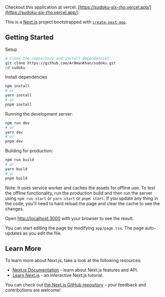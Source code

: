 Checkout this application at vercel: [https://sudoku-six-rho.vercel.app/](https://sudoku-six-rho.vercel.app/)

This is a [Next.js](https://nextjs.org/) project bootstrapped with [`create-next-app`](https://github.com/vercel/next.js/tree/canary/packages/create-next-app).

## Getting Started

Setup
```bash
# Clone the repository and install dependencies:
git clone https://github.com/Ar0manKhan/sudoku.git
cd sudoku
```
Install dependencies
```bash
npm install
# or
yarn install
# or
pnpm install
```

Running the development server:

```bash
npm run dev
# or
yarn dev
# or
pnpm dev
```

Building for production:

```bash
npm run build
# or
yarn build
# or
pnpm build
```

Note: It uses service worker and caches the assets for offline use. To test the offline functionality, run the production build and then run the server using `npm run start` or `yarn start` or `pnpm start`. If you update any thing in the code, you'll need to hard reload the page and clear the cache to see the changes.


Open [http://localhost:3000](http://localhost:3000) with your browser to see the result.

You can start editing the page by modifying `app/page.tsx`. The page auto-updates as you edit the file.

## Learn More

To learn more about Next.js, take a look at the following resources:

- [Next.js Documentation](https://nextjs.org/docs) - learn about Next.js features and API.
- [Learn Next.js](https://nextjs.org/learn) - an interactive Next.js tutorial.

You can check out [the Next.js GitHub repository](https://github.com/vercel/next.js/) - your feedback and contributions are welcome!
